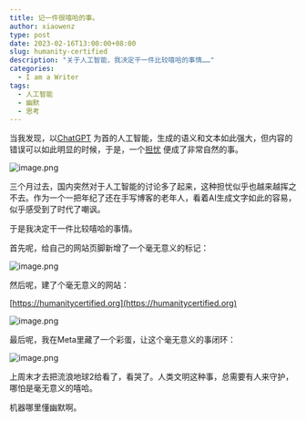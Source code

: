 ```yaml
---
title: 记一件很嘻哈的事。
author: xiaowenz
type: post
date: 2023-02-16T13:00:00+08:00
slug: humanity-certified
description: "关于人工智能，我决定干一件比较嘻哈的事情……"
categories:
  - I am a Writer
tags:
  - 人工智能
  - 幽默
  - 思考
---
```


当我发现，以[ChatGPT](https://chat.openai.com) 为首的人工智能，生成的语义和文本如此强大，但内容的错误可以如此明显的时候，于是，一个[担忧](http://localhost:1313/blog/2022/12/ai-generation-is-sad/) 便成了非常自然的事。

![image.png](https://vip2.loli.io/2023/02/16/2YswuRQN5cI8jPb.png)


三个月过去，国内突然对于人工智能的讨论多了起来，这种担忧似乎也越来越挥之不去。作为一个一把年纪了还在手写博客的老年人，看着AI生成文字如此的容易，似乎感受到了时代了嘲讽。

于是我决定干一件比较嘻哈的事情。

首先呢，给自己的网站页脚新增了一个毫无意义的标记：

![image.png](https://vip2.loli.io/2023/02/16/K5SouIn7vdEy1Nf.png)

然后呢，建了个毫无意义的网站：

[https://humanitycertified.org](https://humanitycertified.org)

![image.png](https://vip2.loli.io/2023/02/16/ofdmTF6tkB9Y2Hl.png)

最后呢，我在Meta里藏了一个彩蛋，让这个毫无意义的事闭环：

![image.png](https://vip2.loli.io/2023/02/16/apMQ28cSwZXnoxU.png)

上周末才去把流浪地球2给看了，看哭了。人类文明这种事，总需要有人来守护，哪怕是毫无意义的嘻哈。

机器哪里懂幽默啊。